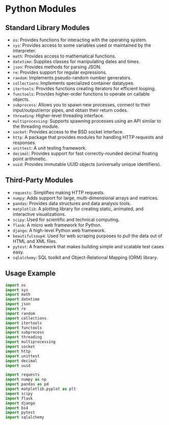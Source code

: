 # Python Modules

## Standard Library Modules
- `os`: Provides functions for interacting with the operating system.
- `sys`: Provides access to some variables used or maintained by the interpreter.
- `math`: Provides access to mathematical functions.
- `datetime`: Supplies classes for manipulating dates and times.
- `json`: Provides methods for parsing JSON.
- `re`: Provides support for regular expressions.
- `random`: Implements pseudo-random number generators.
- `collections`: Implements specialized container datatypes.
- `itertools`: Provides functions creating iterators for efficient looping.
- `functools`: Provides higher-order functions to operate on callable objects.
- `subprocess`: Allows you to spawn new processes, connect to their input/output/error pipes, and obtain their return codes.
- `threading`: Higher-level threading interface.
- `multiprocessing`: Supports spawning processes using an API similar to the threading module.
- `socket`: Provides access to the BSD socket interface.
- `http`: A package that provides modules for handling HTTP requests and responses.
- `unittest`: A unit testing framework.
- `decimal`: Provides support for fast correctly-rounded decimal floating point arithmetic.
- `uuid`: Provides immutable UUID objects (universally unique identifiers).

## Third-Party Modules
- `requests`: Simplifies making HTTP requests.
- `numpy`: Adds support for large, multi-dimensional arrays and matrices.
- `pandas`: Provides data structures and data analysis tools.
- `matplotlib`: A plotting library for creating static, animated, and interactive visualizations.
- `scipy`: Used for scientific and technical computing.
- `flask`: A micro web framework for Python.
- `django`: A high-level Python web framework.
- `beautifulsoup4`: Used for web scraping purposes to pull the data out of HTML and XML files.
- `pytest`: A framework that makes building simple and scalable test cases easy.
- `sqlalchemy`: SQL toolkit and Object-Relational Mapping (ORM) library.

## Usage Example
```python
import os
import sys
import math
import datetime
import json
import re
import random
import collections
import itertools
import functools
import subprocess
import threading
import multiprocessing
import socket
import http
import unittest
import decimal
import uuid

import requests
import numpy as np
import pandas as pd
import matplotlib.pyplot as plt
import scipy
import flask
import django
import bs4
import pytest
import sqlalchemy
```